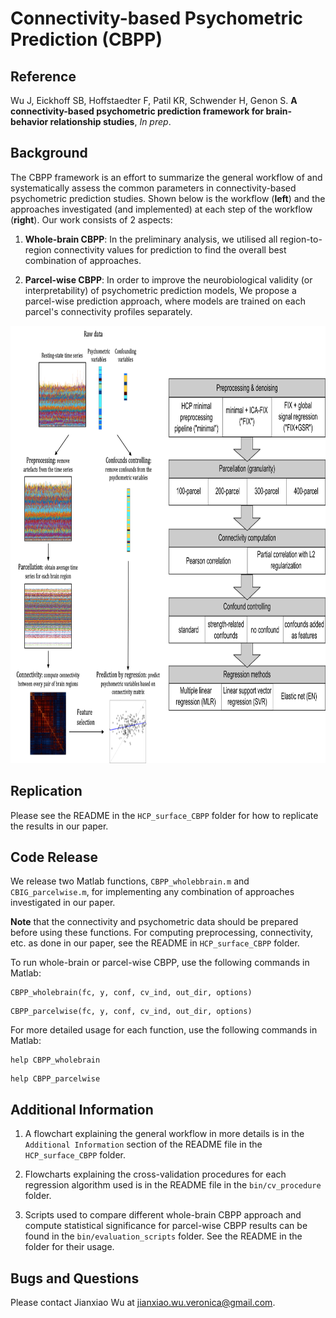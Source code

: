 # Connectivity-based Psychometric Prediction (CBPP)

## Reference

Wu J, Eickhoff SB, Hoffstaedter F, Patil KR, Schwender H, Genon S. **A connectivity-based psychometric prediction framework for brain-behavior relationship studies**, *In prep*.

## Background

The CBPP framework is an effort to summarize the general workflow of and systematically assess the common parameters in connectivity-based psychometric prediction studies. Shown below is the workflow (**left**) and the approaches investigated (and implemented) at each step of the workflow (**right**). Our work consists of 2 aspects:

1. **Whole-brain CBPP**: In the preliminary analysis, we utilised all region-to-region connectivity values for prediction to find the overall best combination of approaches.

2. **Parcel-wise CBPP**: In order to improve the neurobiological validity (or interpretability) of psychometric prediction models, We propose a parcel-wise prediction approach, where models are trained on each parcel's connectivity profiles separately.

<img src="bin/images/root_readme_img1.png" height="700" />

## Replication

Please see the README in the `HCP_surface_CBPP` folder for how to replicate the results in our paper.

## Code Release

We release two Matlab functions, `CBPP_wholebbrain.m` and `CBIG_parcelwise.m`, for implementing any combination of approaches investigated in our paper. 

**Note** that the connectivity and psychometric data should be prepared before using these functions. For computing preprocessing, connectivity, etc. as done in our paper, see the README in `HCP_surface_CBPP` folder.

To run whole-brain or parcel-wise CBPP, use the following commands in Matlab:

```
CBPP_wholebrain(fc, y, conf, cv_ind, out_dir, options)
```

```
CBPP_parcelwise(fc, y, conf, cv_ind, out_dir, options)
```

For more detailed usage for each function, use the following commands in Matlab:

```
help CBPP_wholebrain
```
```
help CBPP_parcelwise
```

## Additional Information

1. A flowchart explaining the general workflow in more details is in the `Additional Information` section of the README file in the `HCP_surface_CBPP` folder.

2. Flowcharts explaining the cross-validation procedures for each regression algorithm used is in the README file in the `bin/cv_procedure` folder.

3. Scripts used to compare different whole-brain CBPP approach and compute statistical significance for parcel-wise CBPP results can be found in the `bin/evaluation_scripts` folder. See the README in the folder for their usage.

## Bugs and Questions

Please contact Jianxiao Wu at jianxiao.wu.veronica@gmail.com.
